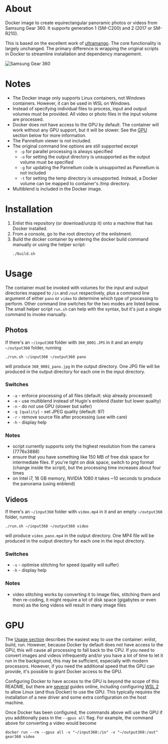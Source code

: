 # About

Docker image to create equirectangular panoramic photos or videos from Samsung Gear 360. It supports
generation 1 (SM-C200) and 2 (2017 or SM-R210).

This is based on the excellent work of [ultramango](https://github.com/ultramango/gear360pano). The core functionality is largely unchanged. The primary difference is wrapping the original scripts in Docker to streamline installation and dependency management. 

![Samsung Gear 360](gear360.jpg)

# Notes

* The Docker image only supports Linux containers, not Windows containers. However, it can be used in WSL on Windows. 
* Instead of specifying individual files to process, input and output volumes must be provided. All video or photo files in the input volume are processed.
* Docker does not have access to the GPU by default. The container will work without any GPU support, but it will be slower. See the [GPU](#gpu) section below for more information.
* The Pannellum viewer is not included.
* The original command line options are still supported except 
    * `-p` for parallel processing is always specified
    * `-o` for setting the output directory is unsupported as the output volume must be specified
    * `-g` for updating the Pannellum code is unsupported as Pannellum is not included
    * `-t` for setting the temp directory is unsupported. Instead, a Docker volume can be mapped to container's /tmp directory. 
* Multiblend is included in the Docker image. 

# Installation

1. Enlist this repository (or download/unzip it) onto a machine that has Docker installed. 
2. From a console, go to the root directory of the enlistment. 
3. Build the docker container by entering the docker build command manually or using the helper script: 
    ```
    ./build.sh
    ```

# Usage

The container must be invoked with volumes for the input and output directories mapped to `/in` and `/out` respectively, plus a command line argument of either `pano` or `video` to determine which type of processing to perform. Other command line switches for the two modes are listed below. The small helper script `run.sh` can help with the syntax, but it's just a single command to invoke manually. 

## Photos

If there's an `~/input360` folder with `360_0001.JPG` in it and an empty `~/output360` folder, running

```
./run.sh ~/input360 ~/output360 pano
```

will produce `360_0001_pano.jpg` in the output directory. One JPG file will be produced in the output directory for each one in the input directory. 

### Switches

* `-a` - enforce processing of all files (default: skip already processed)
* `-m` - use multiblend instead of Hugin's enblend (faster but lower quality)
* `-n` - do not use GPU (slower but safer)
* `-q [quality]` - set JPEG quality (default: 97)
* `-r` - remove source file after processing (use with care)
* `-h` - display help

### Notes

* script currently supports only the highest resolution from the camera (7776x3888)
* ensure that you have something like 150 MB of free disk space for intermediate files. If you're tight
on disk space, switch to png format (change inside the script), but the processing time increases about four times
* on Intel i7, 16 GB memory, NVIDIA 1080 it takes ~10 seconds to produce the panorama (using enblend)

## Videos

If there's an `~/input360` folder with `video.mp4` in it and an empty `~/output360` folder, running

```
./run.sh ~/input360 ~/output360 video
```

will produce ```video_pano.mp4``` in the output directory. One MP4 file will be produced in the output directory for each one in the input directory. 

### Switches

* `-s` - optimise stitching for speed (quality will suffer)
* `-h` - display help

### Notes

* video stitching works by converting it to image files, stitching them and then re-coding, it might
require a lot of disk space (gigabytes or even more) as the long videos will result in many image
files

# GPU

The [Usage section](#usage) describes the easiest way to use the container: enlist, build, run. However, because Docker by default does not have access to the GPU, this will cause all processing to fall back to the CPU. If you need to convert images and videos infrequently and/or you have a lot of time to let it run in the background, this may be sufficient, especially with modern processors. However, if you need the additional speed that the GPU can provide, it's possible to grant Docker access to the GPU. 

Configuring Docker to have access to the GPU is beyond the scope of this README, but there are [several](https://www.howtogeek.com/devops/how-to-use-an-nvidia-gpu-with-docker-containers/) guides online, including configuring [WSL 2](https://learn.microsoft.com/en-us/windows/ai/directml/gpu-cuda-in-wsl) to allow Linux (and thus Docker) to use the GPU. This typically requires the installation of a new driver and some extra configuration on the host machine. 

Once Docker has been configured, the commands above will use the GPU if you additionally pass in the `--gpus all` flag. For example, the command above for converting a video would become
```
docker run --rm --gpus all -v "~/input360:/in" -v "~/output360:/out" gear360 video
```